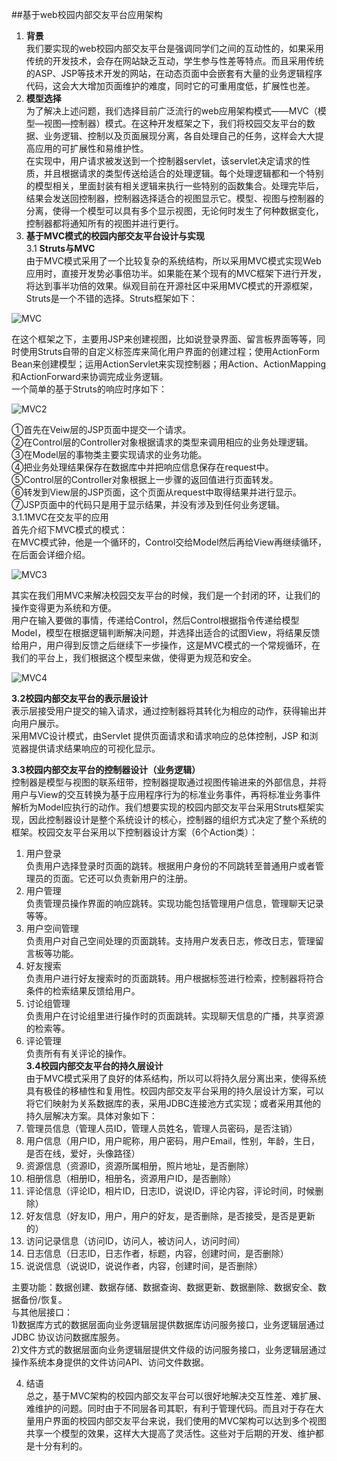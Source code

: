##基于web校园内部交友平台应用架构
1. **背景**  
我们要实现的web校园内部交友平台是强调同学们之间的互动性的，如果采用传统的开发技术，会存在网站缺乏互动，学生参与性差等特点。而且采用传统的ASP、JSP等技术开发的网站，在动态页面中会嵌套有大量的业务逻辑程序代码，这会大大增加页面维护的难度，同时它的可重用度低，扩展性也差。  
2. **模型选择**  
为了解决上述问题，我们选择目前广泛流行的web应用架构模式——MVC（模型—视图—控制器）模式。在这种开发框架之下，我们将校园交友平台的数据、业务逻辑、控制以及页面展现分离，各自处理自己的任务，这样会大大提高应用的可扩展性和易维护性。  
在实现中，用户请求被发送到一个控制器servlet，该servlet决定请求的性质，并且根据请求的类型传送给适合的处理逻辑。每个处理逻辑都和一个特别的模型相关，里面封装有相关逻辑来执行一些特别的函数集合。处理完毕后，结果会发送回控制器，控制器选择适合的视图显示它。模型、视图与控制器的分离，使得一个模型可以具有多个显示视图，无论何时发生了何种数据变化，控制器都将通知所有的视图并进行更行。
3. **基于MVC模式的校园内部交友平台设计与实现**  
3.1 **Struts与MVC**  
由于MVC模式采用了一个比较复杂的系统结构，所以采用MVC模式实现Web应用时，直接开发势必事倍功半。如果能在某个现有的MVC框架下进行开发，将达到事半功倍的效果。纵观目前在开源社区中采用MVC模式的开源框架，Struts是一个不错的选择。Struts框架如下：  

![](https://github.com/fengbobo/web/blob/master/picture/MVC1.png?raw=true "MVC")  

在这个框架之下，主要用JSP来创建视图，比如说登录界面、留言板界面等等，同时使用Struts自带的自定义标签库来简化用户界面的创建过程；使用ActionForm Bean来创建模型；运用ActionServlet来实现控制器；用Action、ActionMapping和ActionForward来协调完成业务逻辑。  
一个简单的基于Struts的响应时序如下：  

![](https://github.com/fengbobo/web/blob/master/picture/MVC2.png?raw=true "MVC2")  

①首先在Veiw层的JSP页面中提交一个请求。  
②在Control层的Controller对象根据请求的类型来调用相应的业务处理逻辑。  
③在Model层的事物类主要实现请求的业务功能。  
④把业务处理结果保存在数据库中并把响应信息保存在request中。  
⑤Control层的Controller对象根据上一步骤的返回值进行页面转发。  
⑥转发到View层的JSP页面，这个页面从request中取得结果并进行显示。  
⑦JSP页面中的代码只是用于显示结果，并没有涉及到任何业务逻辑。  
3.1.1MVC在交友平的应用  
首先介绍下MVC模式的模式：  
在MVC模式钟，他是一个循环的，Control交给Model然后再给View再继续循环，在后面会详细介绍。  

![](https://github.com/fengbobo/web/blob/master/picture/MVC3.png?raw=true "MVC3")  

其实在我们用MVC来解决校园交友平台的时候，我们是一个封闭的环，让我们的操作变得更为系统和方便。  
用户在输入要做的事情，传递给Control，然后Control根据指令传递给模型Model，模型在根据逻辑判断解决问题，并选择出适合的试图View，将结果反馈给用户，用户得到反馈之后继续下一步操作，这是MVC模式的一个常规循环，在我们的平台上，我们根据这个模型来做，使得更为规范和安全。  

![](https://github.com/fengbobo/web/blob/master/picture/MVC4.png?raw=true "MVC4")  

**3.2校园内部交友平台的表示层设计**  
       表示层接受用户提交的输入请求，通过控制器将其转化为相应的动作，获得输出并向用户展示。  
       采用MVC设计模式，由Servlet 提供页面请求和请求响应的总体控制，JSP 和浏览器提供请求结果响应的可视化显示。  

**3.3校园内部交友平台的控制器设计（业务逻辑）**  
控制器是模型与视图的联系纽带，控制器提取通过视图传输进来的外部信息，并将用户与View的交互转换为基于应用程序行为的标准业务事件，再将标准业务事件解析为Model应执行的动作。我们想要实现的校园内部交友平台采用Struts框架实现，因此控制器设计是整个系统设计的核心，控制器的组织方式决定了整个系统的框架。校园交友平台采用以下控制器设计方案（6个Action类）：  
1. 用户登录  
负责用户选择登录时页面的跳转。根据用户身份的不同跳转至普通用户或者管理员的页面。它还可以负责新用户的注册。  
2. 用户管理  
负责管理员操作界面的响应跳转。实现功能包括管理用户信息，管理聊天记录等等。  
3. 用户空间管理  
负责用户对自己空间处理的页面跳转。支持用户发表日志，修改日志，管理留言板等功能。  
4. 好友搜索  
负责用户进行好友搜索时的页面跳转。用户根据标签进行检索，控制器将符合条件的检索结果反馈给用户。  
5. 讨论组管理  
负责用户在讨论组里进行操作时的页面跳转。实现聊天信息的广播，共享资源的检索等。  
6. 评论管理  
负责所有有关评论的操作。  
**3.4校园内部交友平台的持久层设计**  
   由于MVC模式采用了良好的体系结构，所以可以将持久层分离出来，使得系统具有极佳的移植性和复用性。校园内部交友平台采用的持久层设计方案，可以将它们映射为关系数据库的表，采用JDBC连接池方式实现；或者采用其他的持久层解决方案。具体对象如下：  
1. 管理员信息（管理人员ID，管理人员姓名，管理人员密码，是否注销）  
2. 用户信息（用户ID，用户昵称，用户密码，用户Email，性别，年龄，生日，是否在线，爱好，头像路径）  
3. 资源信息（资源ID，资源所属相册，照片地址，是否删除）  
4. 相册信息（相册ID，相册名，资源用户ID，是否删除）  
5. 评论信息（评论ID，相片ID，日志ID，说说ID，评论内容，评论时间，时候删除）  
6. 好友信息（好友ID，用户，用户的好友，是否删除，是否接受，是否是更新的）  
7. 访问记录信息（访问ID，访问人，被访问人，访问时间）  
8. 日志信息（日志ID，日志作者，标题，内容，创建时间，是否删除）  
9. 说说信息（说说ID，说说作者，内容，创建时间，是否删除）  

 主要功能：数据创建、数据存储、数据查询、数据更新、数据删除、数据安全、数据备份/恢复。  
   与其他层接口：  
1)数据库方式的数据层面向业务逻辑层提供数据库访问服务接口，业务逻辑层通过JDBC 协议访问数据库服务。  
2)文件方式的数据层面向业务逻辑层提供文件级的访问服务接口，业务逻辑层通过操作系统本身提供的文件访问API、访问文件数据。  

4. 结语  
总之，基于MVC架构的校园内部交友平台可以很好地解决交互性差、难扩展、难维护的问题。同时由于不同层各司其职，有利于管理代码。而且对于存在大量用户界面的校园内部交友平台来说，我们使用的MVC架构可以达到多个视图共享一个模型的效果，这样大大提高了灵活性。这些对于后期的开发、维护都是十分有利的。